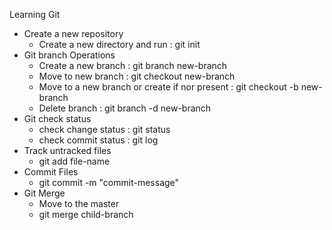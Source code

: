 Learning Git
* Create a new repository
    * Create a new directory and run : git init
* Git branch Operations
    * Create a new branch : git branch new-branch
    * Move to new branch : git checkout new-branch
    * Move to a new branch or create if nor present : git checkout -b new-branch
    * Delete branch : git branch -d new-branch
* Git check status
    * check change status : git status
    * check commit status : git log
* Track untracked files
    * git add file-name
* Commit Files
    * git commit -m "commit-message"
* Git Merge
    * Move to the master
    * git merge child-branch
